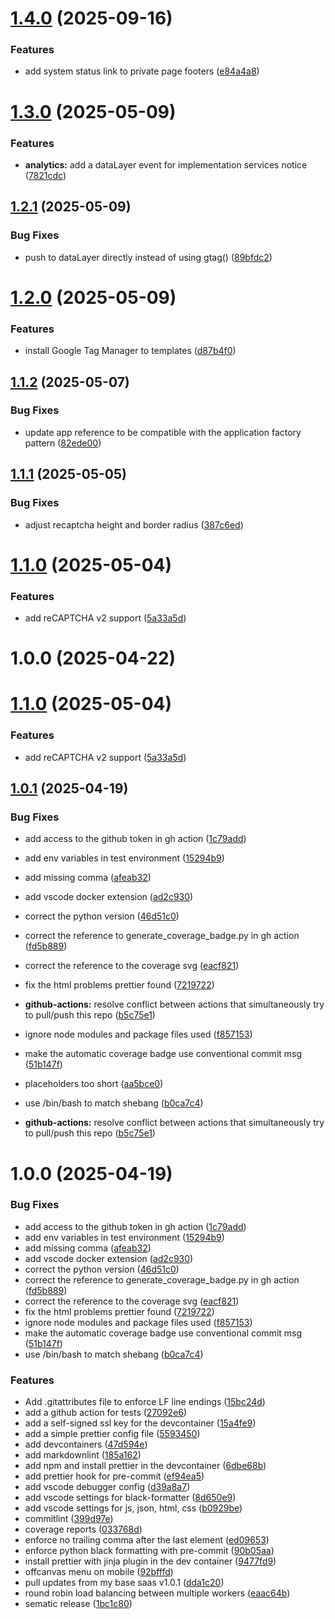 # [1.4.0](https://github.com/cansinacarer/maillistshield-com/compare/v1.3.0...v1.4.0) (2025-09-16)


### Features

* add system status link to private page footers ([e84a4a8](https://github.com/cansinacarer/maillistshield-com/commit/e84a4a828c5a158247e20199535edf1d99ef4cf5))

# [1.3.0](https://github.com/cansinacarer/maillistshield-com/compare/v1.2.1...v1.3.0) (2025-05-09)


### Features

* **analytics:** add a dataLayer event for implementation services notice ([7821cdc](https://github.com/cansinacarer/maillistshield-com/commit/7821cdca4b0c0071b69241e53f0488db0ba6370c))

## [1.2.1](https://github.com/cansinacarer/maillistshield-com/compare/v1.2.0...v1.2.1) (2025-05-09)


### Bug Fixes

* push to dataLayer directly instead of using gtag() ([89bfdc2](https://github.com/cansinacarer/maillistshield-com/commit/89bfdc2cd2ceb18d9c93e4738ab824e6c9ffd236))

# [1.2.0](https://github.com/cansinacarer/maillistshield-com/compare/v1.1.2...v1.2.0) (2025-05-09)


### Features

* install Google Tag Manager to templates ([d87b4f0](https://github.com/cansinacarer/maillistshield-com/commit/d87b4f0271646887c835dacffeb35581eb36715c))

## [1.1.2](https://github.com/cansinacarer/maillistshield-com/compare/v1.1.1...v1.1.2) (2025-05-07)


### Bug Fixes

* update app reference to be compatible with the application factory pattern ([82ede00](https://github.com/cansinacarer/maillistshield-com/commit/82ede00fe239c44319a04b039db13685fef71ca6))

## [1.1.1](https://github.com/cansinacarer/maillistshield-com/compare/v1.1.0...v1.1.1) (2025-05-05)


### Bug Fixes

* adjust recaptcha height and border radius ([387c6ed](https://github.com/cansinacarer/maillistshield-com/commit/387c6ede12c0dc1add1457f428681ad936ab36e0))

# [1.1.0](https://github.com/cansinacarer/maillistshield-com/compare/v1.0.0...v1.1.0) (2025-05-04)

### Features

* add reCAPTCHA v2 support ([5a33a5d](https://github.com/cansinacarer/maillistshield-com/commit/5a33a5d88253dc9143225e665797c21c9dd34821))

# 1.0.0 (2025-04-22)

# [1.1.0](https://github.com/cansinacarer/My-Base-SaaS-Flask/compare/v1.0.1...v1.1.0) (2025-05-04)

### Features

* add reCAPTCHA v2 support ([5a33a5d](https://github.com/cansinacarer/My-Base-SaaS-Flask/commit/5a33a5d88253dc9143225e665797c21c9dd34821))

## [1.0.1](https://github.com/cansinacarer/My-Base-SaaS-Flask/compare/v1.0.0...v1.0.1) (2025-04-19)

### Bug Fixes

* add access to the github token in gh action ([1c79add](https://github.com/cansinacarer/maillistshield-com/commit/1c79add433f55437020818a6c237de3131fa35a6))
* add env variables in test environment ([15294b9](https://github.com/cansinacarer/maillistshield-com/commit/15294b9f0d9097ae8fc788d9582103400103fd18))
* add missing comma ([afeab32](https://github.com/cansinacarer/maillistshield-com/commit/afeab32be16dc88381bd4f16d255fb8d84f7fb68))
* add vscode docker extension ([ad2c930](https://github.com/cansinacarer/maillistshield-com/commit/ad2c930c36ab8656c40379c5d8d911466af5a6fe))
* correct the python version ([46d51c0](https://github.com/cansinacarer/maillistshield-com/commit/46d51c07c742984d6ab7024bf24866d8fcb37f95))
* correct the reference to generate_coverage_badge.py in gh action ([fd5b889](https://github.com/cansinacarer/maillistshield-com/commit/fd5b889734a20da94e2693354c3a32aa7c4c602b))
* correct the reference to the coverage svg ([eacf821](https://github.com/cansinacarer/maillistshield-com/commit/eacf821db3b860bb2456c797b945c422cd6ba80b))
* fix the html problems prettier found ([7219722](https://github.com/cansinacarer/maillistshield-com/commit/72197221b647af48c8618e98c20529f0224957c4))
* **github-actions:** resolve conflict between actions that simultaneously try to pull/push this repo ([b5c75e1](https://github.com/cansinacarer/maillistshield-com/commit/b5c75e1db641cb0be386b6c534504cb098b3e3be))
* ignore node modules and package files used ([f857153](https://github.com/cansinacarer/maillistshield-com/commit/f8571531ea294b7d9ea7f0a328084b5578b219c6))
* make the automatic coverage badge use conventional commit msg ([51b147f](https://github.com/cansinacarer/maillistshield-com/commit/51b147f06069a1923a152770a07e03f5a46e8f89))
* placeholders too short ([aa5bce0](https://github.com/cansinacarer/maillistshield-com/commit/aa5bce0210e2d0886b44f3b61c6d533e173b21fd))
* use /bin/bash to match shebang ([b0ca7c4](https://github.com/cansinacarer/maillistshield-com/commit/b0ca7c49eef7d477e89bd75a4b27e6669984e151))

* **github-actions:** resolve conflict between actions that simultaneously try to pull/push this repo ([b5c75e1](https://github.com/cansinacarer/My-Base-SaaS-Flask/commit/b5c75e1db641cb0be386b6c534504cb098b3e3be))

# 1.0.0 (2025-04-19)

### Bug Fixes

* add access to the github token in gh action ([1c79add](https://github.com/cansinacarer/My-Base-SaaS-Flask/commit/1c79add433f55437020818a6c237de3131fa35a6))
* add env variables in test environment ([15294b9](https://github.com/cansinacarer/My-Base-SaaS-Flask/commit/15294b9f0d9097ae8fc788d9582103400103fd18))
* add missing comma ([afeab32](https://github.com/cansinacarer/My-Base-SaaS-Flask/commit/afeab32be16dc88381bd4f16d255fb8d84f7fb68))
* add vscode docker extension ([ad2c930](https://github.com/cansinacarer/My-Base-SaaS-Flask/commit/ad2c930c36ab8656c40379c5d8d911466af5a6fe))
* correct the python version ([46d51c0](https://github.com/cansinacarer/My-Base-SaaS-Flask/commit/46d51c07c742984d6ab7024bf24866d8fcb37f95))
* correct the reference to generate_coverage_badge.py in gh action ([fd5b889](https://github.com/cansinacarer/My-Base-SaaS-Flask/commit/fd5b889734a20da94e2693354c3a32aa7c4c602b))
* correct the reference to the coverage svg ([eacf821](https://github.com/cansinacarer/My-Base-SaaS-Flask/commit/eacf821db3b860bb2456c797b945c422cd6ba80b))
* fix the html problems prettier found ([7219722](https://github.com/cansinacarer/My-Base-SaaS-Flask/commit/72197221b647af48c8618e98c20529f0224957c4))
* ignore node modules and package files used ([f857153](https://github.com/cansinacarer/My-Base-SaaS-Flask/commit/f8571531ea294b7d9ea7f0a328084b5578b219c6))
* make the automatic coverage badge use conventional commit msg ([51b147f](https://github.com/cansinacarer/My-Base-SaaS-Flask/commit/51b147f06069a1923a152770a07e03f5a46e8f89))
* use /bin/bash to match shebang ([b0ca7c4](https://github.com/cansinacarer/My-Base-SaaS-Flask/commit/b0ca7c49eef7d477e89bd75a4b27e6669984e151))

### Features

* Add .gitattributes file to enforce LF line endings ([15bc24d](https://github.com/cansinacarer/maillistshield-com/commit/15bc24dccb2f0ca9be5582e36129c614cc11aee7))
* add a github action for tests ([27092e6](https://github.com/cansinacarer/maillistshield-com/commit/27092e63efe28023ba78c66087f0779a69549f39))
* add a self-signed ssl key for the devcontainer ([15a4fe9](https://github.com/cansinacarer/maillistshield-com/commit/15a4fe95608b67f1b2a28a7f0dd06e2fbfbba808))
* add a simple prettier config file ([5593450](https://github.com/cansinacarer/maillistshield-com/commit/55934505a92a769967bbfb4ff7d23195200dd1fd))
* add devcontainers ([47d594e](https://github.com/cansinacarer/maillistshield-com/commit/47d594e1ef81bd5e4587b54dda26ea6fb0e7549e))
* add markdownlint ([185a162](https://github.com/cansinacarer/maillistshield-com/commit/185a1627dd8a1fed51ee11bfcad8a3a10d2f3969))
* add npm and install prettier in the devcontainer ([6dbe68b](https://github.com/cansinacarer/maillistshield-com/commit/6dbe68b84b64ca1d0fb9e5fc361fb11bd390f53a))
* add prettier hook for pre-commit ([ef94ea5](https://github.com/cansinacarer/maillistshield-com/commit/ef94ea548476361065a76b5a376f29a60faeca27))
* add vscode debugger config ([d39a8a7](https://github.com/cansinacarer/maillistshield-com/commit/d39a8a7fa998bc5f4d82b9e38c513a119a46f4c6))
* add vscode settings for black-formatter ([8d650e9](https://github.com/cansinacarer/maillistshield-com/commit/8d650e9763e0228daa3f9b878f4e1a795b8ba216))
* add vscode settings for js, json, html, css ([b0929be](https://github.com/cansinacarer/maillistshield-com/commit/b0929be58d86e939fb50430d044f8b1b85c5191b))
* commitlint ([399d97e](https://github.com/cansinacarer/maillistshield-com/commit/399d97e1dded3357fce7ab660c53037543ee4407))
* coverage reports ([033768d](https://github.com/cansinacarer/maillistshield-com/commit/033768d6e0daf06945ec8e08f9334c0d16bb33e7))
* enforce no trailing comma after the last element ([ed09653](https://github.com/cansinacarer/maillistshield-com/commit/ed09653f3138464158cb283fbb7981443b9e8c9e))
* enforce python black formatting with pre-commit ([90b05aa](https://github.com/cansinacarer/maillistshield-com/commit/90b05aa031a5bcb4469d1f71fefa64a2ce163bbd))
* install prettier with jinja plugin in the dev container ([9477fd9](https://github.com/cansinacarer/maillistshield-com/commit/9477fd9c31fb471da6c76c7f26910d7d8031474c))
* offcanvas menu on mobile ([92bfffd](https://github.com/cansinacarer/maillistshield-com/commit/92bfffd62520346e51c2eb76f14a5573bf6c3a9e))
* pull updates from my base saas v1.0.1 ([dda1c20](https://github.com/cansinacarer/maillistshield-com/commit/dda1c2069872ec7a85f0477f9c7719dacf9cb01c))
* round robin load balancing between multiple workers ([eaac64b](https://github.com/cansinacarer/maillistshield-com/commit/eaac64b32c6fed1a7de831740a4de83e32427483))
* sematic release ([1bc1c80](https://github.com/cansinacarer/maillistshield-com/commit/1bc1c801c8d8ee7c187f0ffa2910eadaed394fad))
